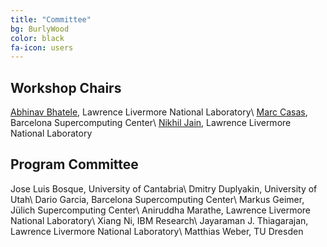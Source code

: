```yaml
---
title: "Committee"
bg: BurlyWood 
color: black
fa-icon: users
---
```


## Workshop Chairs

[Abhinav Bhatele](http://www.bhatele.org), Lawrence Livermore National Laboratory\\
[Marc Casas](https://www.bsc.es/casas-marc), Barcelona Supercomputing Center\\
[Nikhil Jain](http://nikhil-jain.github.io), Lawrence Livermore National Laboratory

## Program Committee

Jose Luis Bosque, University of Cantabria\\
Dmitry Duplyakin, University of Utah\\
Dario Garcia, Barcelona Supercomputing Center\\
Markus Geimer, J&uuml;lich Supercomputing Center\\
Aniruddha Marathe, Lawrence Livermore National Laboratory\\
Xiang Ni, IBM Research\\
Jayaraman J. Thiagarajan, Lawrence Livermore National Laboratory\\
Matthias Weber, TU Dresden
